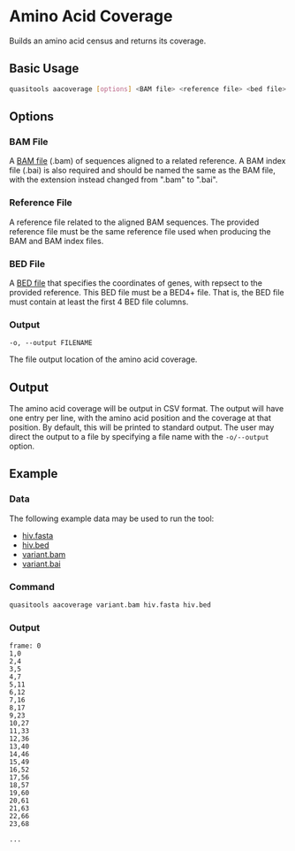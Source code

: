 # Amino Acid Coverage  

Builds an amino acid census and returns its coverage.

## Basic Usage  

```bash
quasitools aacoverage [options] <BAM file> <reference file> <bed file>  
```

## Options

### BAM File

A [BAM file](https://samtools.github.io/hts-specs/SAMv1.pdf) (.bam) of sequences aligned to a related reference. A BAM index file (.bai) is also required and should be named the same as the BAM file, with the extension instead changed from ".bam" to ".bai".

### Reference File

A reference file related to the aligned BAM sequences. The provided reference file must be the same reference file used when producing the BAM and BAM index files.

### BED File

A [BED file](https://bedtools.readthedocs.io/en/latest/content/general-usage.html) that specifies the coordinates of genes, with repsect to the provided reference. This BED file must be a BED4+ file. That is, the BED file must contain at least the first 4 BED file columns.

### Output

```text
-o, --output FILENAME
```

The file output location of the amino acid coverage.

## Output  

The amino acid coverage will be output in CSV format. The output will have one entry per line, with the amino acid position and the coverage at that position. By default, this will be printed to standard output. The user may direct the output to a file by specifying a file name with the `-o/--output` option. 

## Example

### Data

The following example data may be used to run the tool:

* [hiv.fasta](data/hiv.fasta)
* [hiv.bed](data/hiv.bed)
* [variant.bam](data/variant.bam)
* [variant.bai](data/variant.bai)

### Command

```bash
quasitools aacoverage variant.bam hiv.fasta hiv.bed
```

### Output

```text
frame: 0
1,0
2,4
3,5
4,7
5,11
6,12
7,16
8,17
9,23
10,27
11,33
12,36
13,40
14,46
15,49
16,52
17,56
18,57
19,60
20,61
21,63
22,66
23,68

...
```

